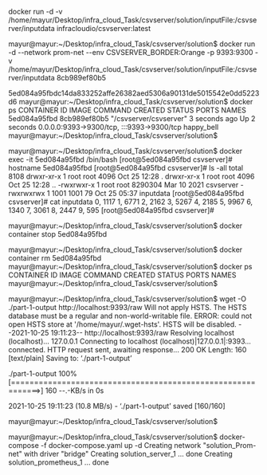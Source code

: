 docker run -d -v /home/mayur/Desktop/infra_cloud_Task/csvserver/solution/inputFile:/csvserver/inputdata infracloudio/csvserver:latest 

mayur@mayur:~/Desktop/infra_cloud_Task/csvserver/solution$ docker run -d  --network prom-net  --env CSVSERVER_BORDER:Orange  -p 9393:9300  -v /home/mayur/Desktop/infra_cloud_Task/csvserver/solution/inputFile:/csvserver/inputdata 8cb989ef80b5


5ed084a95fbdc14da833252affe26382aed5306a90131de5015542e0dd5223d6
mayur@mayur:~/Desktop/infra_cloud_Task/csvserver/solution$ docker ps 
CONTAINER ID   IMAGE          COMMAND                  CREATED         STATUS         PORTS                                       NAMES
5ed084a95fbd   8cb989ef80b5   "/csvserver/csvserver"   3 seconds ago   Up 2 seconds   0.0.0.0:9393->9300/tcp, :::9393->9300/tcp   happy_bell
mayur@mayur:~/Desktop/infra_cloud_Task/csvserver/solution$ 

mayur@mayur:~/Desktop/infra_cloud_Task/csvserver/solution$ docker exec -it 5ed084a95fbd /bin/bash
[root@5ed084a95fbd csvserver]# hostname
5ed084a95fbd
[root@5ed084a95fbd csvserver]# ls -all
total 8108
drwxr-xr-x 1 root root    4096 Oct 25 12:28 .
drwxr-xr-x 1 root root    4096 Oct 25 12:28 ..
-rwxrwxr-x 1 root root 8290304 Mar 10  2021 csvserver
-rwxrwxrwx 1 1001 1001      79 Oct 25 05:37 inputdata
[root@5ed084a95fbd csvserver]# cat inputdata 
0, 1117
1, 6771
2, 2162
3, 5267
4, 2185
5, 9967
6, 1340
7, 3061
8, 2447
9, 595
[root@5ed084a95fbd csvserver]#


mayur@mayur:~/Desktop/infra_cloud_Task/csvserver/solution$ docker container stop 5ed084a95fbd


mayur@mayur:~/Desktop/infra_cloud_Task/csvserver/solution$ docker container rm 5ed084a95fbd
mayur@mayur:~/Desktop/infra_cloud_Task/csvserver/solution$ docker ps 
CONTAINER ID   IMAGE     COMMAND   CREATED   STATUS    PORTS     NAMES
mayur@mayur:~/Desktop/infra_cloud_Task/csvserver/solution$ 




mayur@mayur:~/Desktop/infra_cloud_Task/csvserver/solution$ wget -O ./part-1-output http://localhost:9393/raw
Will not apply HSTS. The HSTS database must be a regular and non-world-writable file.
ERROR: could not open HSTS store at '/home/mayur/.wget-hsts'. HSTS will be disabled.
--2021-10-25 19:11:23--  http://localhost:9393/raw
Resolving localhost (localhost)... 127.0.0.1
Connecting to localhost (localhost)|127.0.0.1|:9393... connected.
HTTP request sent, awaiting response... 200 OK
Length: 160 [text/plain]
Saving to: ‘./part-1-output’

./part-1-output                   100%[============================================================>]     160  --.-KB/s    in 0s      

2021-10-25 19:11:23 (10.8 MB/s) - ‘./part-1-output’ saved [160/160]

mayur@mayur:~/Desktop/infra_cloud_Task/csvserver/solution$ 






mayur@mayur:~/Desktop/infra_cloud_Task/csvserver/solution$ docker-compose -f docker-compose.yaml up -d 
Creating network "solution_Prom-net" with driver "bridge"
Creating solution_server_1     ... done
Creating solution_prometheus_1 ... done
